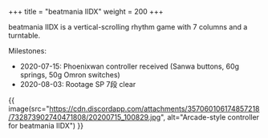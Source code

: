 +++
title = "beatmania IIDX"
weight = 200
+++

beatmania IIDX is a vertical-scrolling rhythm game with 7 columns and a turntable.

Milestones:
- 2020-07-15: Phoenixwan controller received (Sanwa buttons, 60g springs, 50g Omron switches)
- 2020-08-03: Rootage SP 7段 clear

{{ image(src="https://cdn.discordapp.com/attachments/357060106174857218/732873902740471808/20200715_100829.jpg", alt="Arcade-style controller for beatmania IIDX") }}
